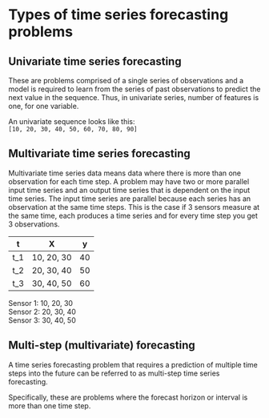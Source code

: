 # Types of time series forecasting problems
## Univariate time series forecasting
These are problems comprised of a single series of observations and a model is required to learn from the series of past observations to predict the next value in the sequence. Thus, in univariate series, number of features is one, for one variable.

An univariate sequence looks like this: <br>
`[10, 20, 30, 40, 50, 60, 70, 80, 90]`

## Multivariate time series forecasting
Multivariate time series data means data where there is more than one observation for each time step. 
A problem may have two or more parallel input time series and an output time series that is dependent on the input time series.
The input time series are parallel because each series has an observation at the same time steps.
This is the case if 3 sensors measure at the same time, each produces a time series and for every time step you get 3 observations. 

|t |X |y|
|--|--|---|
t_1|10, 20, 30	|	40
t_2|20, 30, 40	|	50
t_3|30, 40, 50	|	60

Sensor 1: 10, 20, 30 <br>
Sensor 2: 20, 30, 40 <br>
Sensor 3: 30, 40, 50 <br>

## Multi-step (multivariate) forecasting
A time series forecasting problem that requires a prediction of multiple time steps into the future can be referred to as multi-step time series forecasting.

Specifically, these are problems where the forecast horizon or interval is more than one time step.
